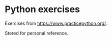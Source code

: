 # Python exercises

Exercises from https://www.practicepython.org/.

Stored for personal reference.
